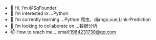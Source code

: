 - 👋 Hi, I’m @SqFounder
- 👀 I’m interested in ...Python
- 🌱 I’m currently learning ...Python 爬虫，django,vue,Link-Prediction
- 💞️ I’m looking to collaborate on ...数据分析
- 📫 How to reach me ...email:1984231730@qq.com

<!---
SqFounder/SqFounder is a ✨ special ✨ repository because its `README.md` (this file) appears on your GitHub profile.
You can click the Preview link to take a look at your changes.
--->
